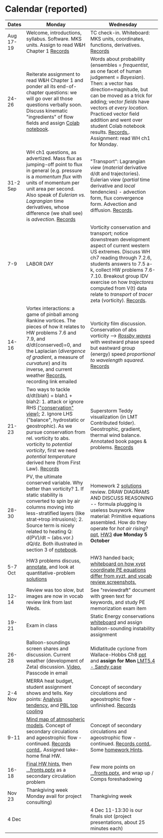 # Calendar (reported) 

Dates	|Monday	|Wednesday
-------|------------- | ------------- 
Aug 17-19 |Welcome, introductions, syllabus. Software. MKS units. Assign to read W&H Chapter 1 [Records](https://github.com/ATMOcanes/ATM651_2020/tree/master/Class_sessions/2020-08-17) | TC check-in. Whiteboard: MKS units, coordinates, functions, derivatives.  [Records](https://github.com/ATMOcanes/ATM651_2020/tree/master/Class_sessions/2020-08-19) 
24-26	|Reiterate assignment to read W&H Chapter 1 and ponder all its end-of-chapter questions: we will go over all those questions verbally soon. Discuss kinematic "ingredients" of flow fields and assign [Colab notebook](https://colab.research.google.com/drive/1uY31iYu5dZ5E9F-UoYrpWQf4UnJLvoKG?usp=sharing#scrollTo=IWjRtVAGK6Fk).| Words about probability (ensembles = *frequentist*, as one facet of human judgement = *Bayesian*). Then: a vector has direction+magnitude, but can be moved as a trick for adding; vector *fields* have vectors *at every location*. Practiced vector field addition and went over student Colab notebook results. [Records.](https://github.com/ATMOcanes/ATM651_2020/tree/master/Class_sessions/2020-08-26%20kinematics%2C%20vector%20field%20decomposition). Assignment: read WH ch1 for Monday. 
31-2 Sep|WH ch1 questions, as advertized. Mass flux as jumping-off point to flux in general (e.g. pressure is a *momentum flux* with units of momentum per unit area per second. Also speak of *Eulerian vs. Lagrangian* time derivatives, whose difference (we shall see) is *advection*. [Records](https://github.com/ATMOcanes/ATM651_2020/tree/master/Class_sessions/2020-08-31%20flux%2C%20stationary%20patterns) | "Transport": Lagrangian view (*material* derivative d/dt and trajectories). Eulerian view (*partial* time derivative and *local* tendencies) - advection form, flux convergence form. Advection and diffusion. [Records](https://github.com/ATMOcanes/ATM651_2020/tree/master/Class_sessions/2020-09-02%20transport%2C%20flux%20vs.%20advection%20).
7-9	|LABOR DAY | Vorticity conservation and transport; notice downstream development aspect of current western US extremes. Discuss WH ch7 reading through 7.2.6, students answers to 7.5 a-k, collect HW problems 7.6-7.10. Breakout group IDV exercise on how *trajectores* computed from V(t) data relate to *transport* of *tracer* zeta (vorticity). [Records](https://github.com/ATMOcanes/ATM651_2020/tree/master/Class_sessions/2020-09-09%20IDV%20trajectories%20and%20vorticity%20as%20tracer).
|14-16	|Vortex interactions: a game of pinball among Rankine vortices. The pieces of how it relates to HW problems 7.6 and 7.9, and d/dt(conserved)=0, and the Laplacian (*divergence of gradient*, a measure of *curvature*) and its inverse, and current weather [Records](https://github.com/ATMOcanes/ATM651_2020/tree/master/Class_sessions/2020-09-14%20vortex%20interactions%2C%20HW1), recording link emailed | Vorticity film discussion. Conservation of abs vorticity --> [*Rossby waves*](https://journals.ametsoc.org/mwr/article/146/7/1965/103117/Rossby-Wave-Packets-on-the-Midlatitude-Waveguide-A) with westward phase speed but eastward group (energy) speed *proportional to wavelength squared*. [Records](https://github.com/ATMOcanes/ATM651_2020/tree/master/Class_sessions/2020-09-16%20vorticity%20films%2C%20absvor-Rossbywaves)  
21-23	|Two ways to tackle d/dt(blah) = blah1 + blah2: 1. attack or ignore RHS [("conservation" view)](https://www.youtube.com/watch?v=AeNSMJtKGc0); 2. Ignore LHS ("balance", hydrostatic or geostrophic). As we pursue conservation from rel. vorticity to abs. vorticity to *potential vorticity*, first we need *potential temperature* derived here (from First Law). [Records](https://github.com/ATMOcanes/ATM651_2020/tree/master/Class_sessions/2020-09-21%20balance%20(no%20d:dt)%20vs.%20conservation%20(zero%20RHS).%20Potential%20temp.%20) | Superstorm Teddy visualization (in LMT Contributed folder). Geostrophic, gradient, thermal wind balance. Annotated book pages & problems. [Records](https://github.com/ATMOcanes/ATM651_2020/tree/master/Class_sessions/2020-09-23%20gradient%20wind%2C%20thermal%20wind%2C%20bookproblems)
28-30	|PV, the ultimate conserved variable. Why better than vorticity? 1. If static stability is converted to spin by air columns moving into less-stratified layers (like strat->trop intrusions); 2. Source term is nicely related to heating Q: d(PV)/dt ~ (abs.vor.) dQ/dz. Both illustrated in section 3 of [notebook](https://github.com/Unidata/drilsdown/blob/master/UseCase_Examples/Weather_Event_Case_Study/Superstorm_Teddy_Sep2020.ipynb). | Homework 2 [solutions](https://github.com/ATMOcanes/ATM651_2020/blob/master/Exam_and_problems/HW2_WHproblems_solutions.pdf) review. DRAW DIAGRAMS AND DISCUSS REASONING -- formula plugging is useless busywork. New material: Primitive equations assembled. How do they operate for *hot air rising*? [ppt](https://github.com/ATMOcanes/ATM651_2020/tree/master/Class_sessions/2020-09-29%20PE%20view%20of%20how%20hot%20air%20rises), [HW3](https://github.com/ATMOcanes/ATM651_2020/blob/master/Exam_and_problems/HW3.PE_hotairrises.how.pdf) **due Monday 5 October**
5-7 Oct	| HW3 problems discuss, [annotate](https://github.com/ATMOcanes/ATM651_2020/tree/master/Class_sessions/2020-10-05%20HW3%20primitive%20eqs%20hot%20air%20rises%20), and look at quantitative-problem [solutions](https://github.com/ATMOcanes/ATM651_2020/blob/master/Exam_and_problems/HW6.PE_hotairrises.solns.pdf)| HW3 handed back; [whiteboard on how xypt coordinate PE equations differ from xyzt, and vocab review screenshots.](https://github.com/ATMOcanes/ATM651_2020/tree/master/Class_sessions/2020-10-07%20PE%20wrapup%2C%20vocab%20study%20)
12-14	|Review was too slow, but images are now in vocab review link from last Weds.| See "reviewdraft" document with green text for keywords, and study PE memorization exam item 
19-21	|Exam in class| Static Energy conservations [whiteboard](https://github.com/ATMOcanes/ATM651_2020/tree/master/Class_sessions/2020-10-21%20Static%20energy%20conservation%20and%20soundings) and assign balloon-sounding instability assignment
26-28	|Balloon-soundings screen shares and discussion. Current weather (development of Zeta) discussion. [Video](https://miami.zoom.us/rec/share/-fyP6ytlqBzZVfaaNipqY20i7rl0RQvbe6VwgDGt7IR0H2pRbmi9oAm8SuagZGk.rRxsu1ZStmSw6mSI), Passcode in email| Midlatitude cyclone from Wallace-Hobbs Ch8 [ppt](https://github.com/ATMOcanes/ATM651_2020/blob/master/Wallace_Hobbs_ch8_Nov10_storm.ppt) and **assign for Mon** [LMT5.4 - Sandy case](https://github.com/ATMOcanes/ATM651_2020/blob/master/Exam_and_problems/Heatingrates_MERRA_LMTpages.pdf)
2-4 Nov	| MERRA heat budget, student assignment shows and tells. Key points: [Analysis tendency](https://github.com/ATMOcanes/ATM651_2020/blob/master/Class_sessions/2020-11-02_LMT5.4_Tbudget_and_AT/Whiteboard%5B1%5D.pdf), and [PBL top cooling](https://github.com/ATMOcanes/ATM651_2020/tree/master/Logic)| Concept of secondary circulations and ageostrophic flow - unfinished. [Records](https://github.com/ATMOcanes/ATM651_2020/tree/master/Class_sessions/2020-11-04%20Secondary%20flow%20concepts%20)
9-11	| [Mind map of atmospheric models](http://proj.badc.rl.ac.uk/pimms/browser/CASCADE/ControlledVocabs/trunk/Software/Atmosphere_bdl.mm?rev=48&order=size). Concept of secondary circulations and ageostrophic flow - continued. [Records contd.](https://github.com/ATMOcanes/ATM651_2020/tree/master/Class_sessions/2020-11-04%20Secondary%20flow%20concepts%20). Assigned take-home final HW. |Concept of secondary circulations and ageostrophic flow - continued. [Records contd.](https://github.com/ATMOcanes/ATM651_2020/tree/master/Class_sessions/2020-11-04%20Secondary%20flow%20concepts%20). Some [homework Hints](https://github.com/ATMOcanes/ATM651_2020/tree/master/Class_sessions/2020-11-11_finish-ageo_HomeworkHints).
16-18	|[Final HW hints](https://github.com/ATMOcanes/ATM651_2020/tree/master/Class_sessions/2020-11-16%20Final%20HW%20hints%20then%20Fronts.ppt%20in%20Logic), then [...fronts.pptx](https://github.com/ATMOcanes/ATM651_2020/tree/master/Logic) as a secondary circulation problem | Few more points on [...fronts.pptx](https://github.com/ATMOcanes/ATM651_2020/tree/master/Logic), and wrap up / Comps foreshadowing
Nov 23	| Thankgiving week Monday avail for project consulting) | Thankgiving week 
4 Dec|| 4 Dec 11-13:30 is our finals slot (project presentations, about 25 minutes each)
